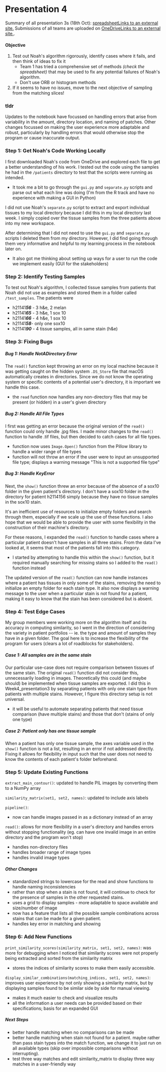 # Presentation 4

Summary of all presentation 3s (18th Oct): [spreadsheetLinks to an external site.](https://docs.google.com/spreadsheets/d/1khao3unpj_vsx4kOSg_Zzo77YK1UWL2w73Oa0aAirOo/edit?usp=sharing)
Submissions of all teams are uploaded on [OneDriveLinks to an external site.](https://nuwildcat-my.sharepoint.com/:f:/g/personal/akl0407_ads_northwestern_edu/Eu2kf1KKjZxGuP0Ca-u3MG4B1Wv3dtcLshEfhrxPKA72nA?e=v5Gbqf). 
#### Objective
1. Test out Noah's algorithm rigorously, identify cases where it fails, and then think of ideas to fix it
	- Team 1 has tried a comprehensive set of methods _(check the spreadsheet)_ that may be used to fix any potential failures of Noah's algorithm. 
	- Don't use ORB or histogram methods
2. If it seems to have no issues, move to the next objective of sampling from the matching slices! 
### tldr
Updates to the notebook have focussed on handling errors that arise from variability in the amount, directory location, and naming of patches. Other changes focussed on making the user experience more adaptable and robust, particularly by handling errors that would otherwise stop the program or cause inaccurate output. 

### Step 1: Get Noah's Code Working Locally
I first downloaded Noah's code from OneDrive and explored each file to get a better understanding of his work. I tested out the code using the samples he had in the ``/patients`` directory to test that the scripts were running as intended. 
- It took me a bit to go through the ``gui.py`` and ``separate.py`` scripts and parse out what each line was doing (I'm from the R track and have no experience with making a GUI in Python)

I did not use Noah's ``separate.py`` script to extract and export individual tissues to my local directory because I did this in my local directory last week. I simply copied over the tissue samples from the three patients above into my new workspace. 

After determining that I did not need to use the ``gui.py`` and ``separate.py`` scripts I deleted them from my directory. However, I did find going through them very informative and helpful to my learning process in the notebook later on. 
- It also got me thinking about setting up ways for a user to run the code we implement easily (GUI for the stakeholders)

### Step 2: Identify Testing Samples
To test out Noah's algorithm, I collected tissue samples from patients that Noah did not use as examples and stored them in a folder called `/test_samples`. The patients were
- h21141***56*** - 3 h&e, 2 melan
- h21141***65*** - 3 h&e, 1 sox 10
- h21141***66*** - 4 h&e, 1 sox 10
- h21141***58***- only one sox10
- h21141***90*** - 4 tissue samples, all in same stain (h&e)

### Step 3: Fixing Bugs 
##### Bug 1: Handle NotADirectory Error
The `read()` function kept throwing an error on my local machine because it was getting caught on the hidden system `.DS_Store` file that macOS automatically creates in directories. Since we do not know the operating system or specific contents of a potential user's directory, it is important we handle this case. 
- the `read` function now handles any non-directory files that may be present (or hidden) in a user's given directory
##### Bug 2: Handle All File Types
I first was getting an error because the original version of the `read()` function could only handle .jpg files. I made minor changes to the ``read()`` function to handle .tif files, but then decided to catch cases for all file types. 
- function now uses ``Image.Open()`` function from the Pillow library to handle a wider range of file types
- function will not throw an error if the user were to input an unsupported file type; displays a warning message "This is not a supported file type"
##### Bug 3: Handle KeyError
Next, the `show()` function threw an error because of the absence of a sox10 folder in the given patient's directory. I don't have a sox10 folder in the directory for patient h2114156 simply because they have no tissue samples in the sox10 stain.

It's an inefficient use of resources to initialize empty folders and search through them, especially if we scale up the use of these functions. I also hope that we would be able to provide the user with some flexibility in the construction of their machine's directory. 

For these reasons, I expanded the `read()` function to handle cases where a particular patient doesn't have samples in all three stains. From the data I've looked at, it seems that most of the patients fall into this category. 
- I started by attempting to handle this within the `show()` function, but it required manually searching for missing stains so I added to the `read()` function instead

The updated version of the `read()` function can now handle instances where a patient has tissues in only some of the stains, removing the need to initialize an empty folder for each stain type. It also now displays a warning message to the user when a particular stain is not found for a patient, making it easy to know that the stain has been considered but is absent. 

### Step 4: Test Edge Cases
My group members were working more on the algorithm itself and its accuracy in computing similarity, so I went in the direction of considering the variety in patient portfolios -- ie. the type and amount of samples they have in a given folder. The goal here is to increase the flexibility of the program for users (clears a lot of roadblocks for stakeholders). 

##### Case 1: All samples are in the same stain
Our particular use-case does not require comparison between tissues of the same stain. The original `read()` function did not consider this, unnecessarily loading in images. Theoretically this could (and maybe should) be implemented when tissue samples are exported. I did this in Week4_presentation3 by separating patients with only one stain type from patients with multiple stains. However, I figure this directory setup is not universal. 
- it will be useful to automate separating patients that need tissue comparison (have multiple stains) and those that don't (stains of only one type)

##### Case 2: Patient only has one tissue sample
When a patient has only one tissue sample, the axes variable used in the `show()` function is not a list, resulting in an error if not addressed directly. Fixing it allows for flexibility in input such that the user does not need to know the contents of each patient's folder beforehand. 

### Step 5: Update Existing Functions
`extract_main_contour()`: updated to handle PIL images by converting them to a NumPy array

``similarity_matrix(set1, set2, names)``: updated to include axis labels

`pipeline()`: 
- now can handle images passed in as a dictionary instead of an array 

`read()`: allows for more flexibility in a user's directory and handles errors without stopping functionality (eg. can have one invalid image in an entire directory and the program won't stop)
- handles non-directory files
- handles broader range of image types
- handles invalid image types 

##### Other Changes
- standardized strings to lowercase for the read and show functions to handle naming inconsistencies
- rather than stop when a stain is not found, it will continue to check for the presence of samples in the other requested stains. 
- uses a grid to display samples - more adaptable to space available and size/number of image
- now has a feature that lists all the possible sample combinations across stains that can be made for a given patient.
- handles key error in matching and showing


### Step 6: Add New Functions
``print_similarity_scores(similarity_matrix, set1, set2, names)``: was more for debugging when I noticed that similarity scores were not properly being extracted and sorted from the similarity matrix 
- stores the indices of similarity scores to make them easily accessible. 

``display_similar_combinations(matching_indices, set1, set2, names)``: improves user experience by not only showing a similarity matrix, but by displaying samples found to be similar side by side for manual viewing. 
- makes it much easier to check and visualize results
- all the information a user needs can be provided based on their specifications; basis for an expanded GUI

##### Next Steps
- better handle matching when no comparisons can be made
- better handle matching when stain not found for a patient. maybe rather than pass stain types into the match function, we change it to just run on all available types (skip over impossible comparisons without interrupting).
- test three way matches and edit similarity_matrix to display three way matches in a user-friendly way
